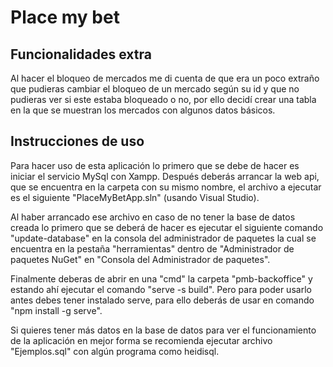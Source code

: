 # Place my bet

## Funcionalidades extra

Al hacer el bloqueo de mercados me di cuenta de que era un poco extraño que pudieras cambiar el bloqueo de un mercado según su id y que no pudieras ver si este estaba bloqueado o no, por ello decidí crear una tabla en la que se muestran los mercados con algunos datos básicos.

## Instrucciones de uso

Para hacer uso de esta aplicación lo primero que se debe de hacer es iniciar el servicio MySql con Xampp.
Después deberás arrancar la web api, que se encuentra en la carpeta con su mismo nombre, el archivo a ejecutar es el siguiente "PlaceMyBetApp.sln" (usando Visual Studio). 

Al haber arrancado ese archivo en caso de no tener la base de datos creada lo primero que se deberá de hacer es ejecutar el siguiente comando "update-database" en la consola del administrador de paquetes la cual se encuentra en la pestaña "herramientas" dentro de "Administrador de paquetes NuGet" en "Consola del Administrador de paquetes".

Finalmente deberas de abrir en una "cmd" la carpeta "pmb-backoffice" y estando ahí ejecutar el comando "serve -s build". Pero para poder usarlo antes debes tener instalado serve, para ello deberás de usar en comando "npm install -g serve".

Si quieres tener más datos en la base de datos para ver el funcionamiento de la aplicación en mejor forma se recomienda ejecutar archivo "Ejemplos.sql" con algún programa como heidisql.
